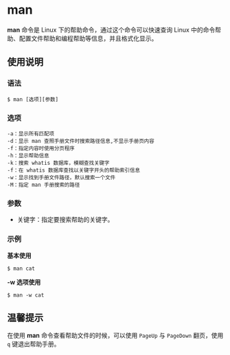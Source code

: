 # man

**man** 命令是 Linux 下的帮助命令，通过这个命令可以快速查询 Linux 中的命令帮助、配置文件帮助和编程帮助等信息，并且格式化显示。

## 使用说明

### 语法

```
$ man [选项][参数]
```

### 选项

```
-a：显示所有匹配项
-d：显示 man 查照手册文件时搜索路径信息,不显示手册页内容
-f：指定内容时使用分页程序
-h：显示帮助信息
-k：搜索 whatis 数据库，模糊查找关键字
-f：在 whatis 数据库查找以关键字开头的帮助索引信息
-w：显示找到手册文件路径，默认搜索一个文件
-M：指定 man 手册搜索的路径
```

### 参数

* 关键字：指定要搜索帮助的关键字。

### 示例

**基本使用**

```
$ man cat
```

**-w 选项使用**

```
$ man -w cat
```

## 温馨提示

在使用 **man** 命令查看帮助文件的时候，可以使用 `PageUp` 与 `PageDown` 翻页，使用 `q` 键退出帮助手册。
